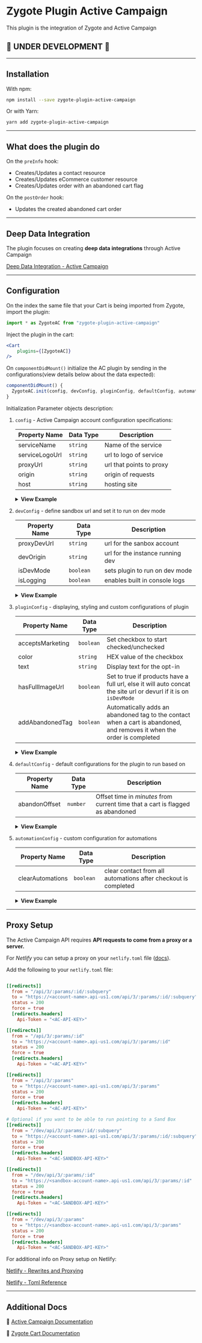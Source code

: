 # Zygote Plugin Active Campaign

This plugin is the integration of Zygote and Active Campaign

## :construction: UNDER DEVELOPMENT :construction:

---

## Installation

With npm:

```bash
npm install --save zygote-plugin-active-campaign
```

Or with Yarn:

```bash
yarn add zygote-plugin-active-campaign
```

---

## What does the plugin do

On the `preInfo` hook:

- Creates/Updates a contact resource
- Creates/Updates eCommerce customer resource
- Creates/Updates order with an abandoned cart flag

On the `postOrder` hook:

- Updates the created abandoned cart order

---

## Deep Data Integration

The plugin focuses on creating **deep data integrations** through Active Campaign

[Deep Data Integration - Active Campaign](https://developers.activecampaign.com/reference#connections)

---

## Configuration

On the index the same file that your Cart is being imported from Zygote, import the plugin:

```js
import * as ZygoteAC from "zygote-plugin-active-campaign"
```

Inject the plugin in the cart:

```jsx
<Cart
    plugins={[ZygoteAC]}
/>
```

On `componentDidMount()` initialize the AC plugin by sending in the configurations(view details below about the data expected):

```js
componentDidMount() {
  ZygoteAC.init(config, devConfig, pluginConfig, defaultConfig, automationConfig)
}
```

Initialization Parameter objects description:

1. `config` - Active Campaign account configuration specifications:

    | Property Name        | Data Type | Description                        |
    | -------------------- | --------- | ---------------------------------- |
    | serviceName          | `string`  | Name of the service                |
    | serviceLogoUrl       | `string`  | url to logo of service             |
    | proxyUrl             | `string`  | url that points to proxy           |
    | origin               | `string`  | origin of requests                 |
    | host                 | `string`  | hosting site                       |

    <details><summary><b>View Example</b></summary>

    ```js
    {
      serviceName: `MyCompanyOne`,
      serviceLogoUrl: `https://www.mycompanyone.com/media/logo.png`,
      proxyUrl: `https://www.mycompanyone.com/api/3/`,
      origin: `https://www.mycompanyone.com/`,
      host: `www.mycompanyone.com`,
    }
    ```

    </details>

2. `devConfig` - define sandbox url and set it to run on dev mode

    | Property Name        | Data Type | Description                       |
    | -------------------- | --------- | ----------------------------------|
    | proxyDevUrl          | `string`  | url for the sanbox account        |
    | devOrigin            | `string`  | url for the instance running dev  |
    | isDevMode            | `boolean` | sets plugin to run on dev mode    |
    | isLogging            | `boolean` | enables built in console logs     |

    <details><summary><b>View Example</b></summary>

    ```js
    {
      proxyDevUrl: `https://mysandboxacct.netlify.com/dev/api/3/`,
      devOrigin: `https://mydevinstance.netlify.com`,
      isDevMode: true,
      isLogging: true
    }
    ```

    </details>

3. `pluginConfig` - displaying, styling and custom configurations of plugin

    | Property Name    | Data Type | Description                                                                                                             |
    | ---------------- | --------- | ----------------------------------------------------------------------------------------------------------------------- |
    | acceptsMarketing | `boolean` | Set checkbox to start  checked/unchecked                                                                                |
    | color            | `string`  | HEX value of the checkbox                                                                                               |
    | text             | `string`  | Display text for the opt-in                                                                                             |
    | hasFullImageUrl  | `boolean` | Set to true if products have a full url, else it will auto concat the site url or devurl if it is on `isDevMode`        |
    | addAbandonedTag  | `boolean` | Automatically adds an abandoned tag to the contact when a cart is abandoned, and removes it when the order is completed |

    <details><summary><b>View Example</b></summary>

    ```js
    {
        acceptsMarketing: true,
        color: `#182A42`,
        text: `I would like to receive emails and updates about my order and special promotions`,
        hasFullImageUrl: true,
        addAbandonedTag: true
    }
    ```

    </details>

4. `defaultConfig` - default configurations for the plugin to run based on

    | Property Name        | Data Type | Description                                                                    |
    | -------------------- | --------- | ------------------------------------------------------------------------------ |
    | abandonOffset        | `number`  | Offset time in _minutes_ from current time that a cart is flagged as abandoned |

    <details><summary><b>View Example</b></summary>

    ```js
    {
        abandonOffset: 5
    }
    ```

    </details>

5. `automationConfig` - custom configuration for automations

    | Property Name        | Data Type | Description                                                    |
    | -------------------- | --------- | -------------------------------------------------------------- |
    | clearAutomations     | `boolean` | clear contact from all automations after checkout is completed |

    <details><summary><b>View Example</b></summary>

    ```js
    {
        clearAutomations: true
    }
    ```

    </details>

---

## Proxy Setup

The Active Campaign API requires **API requests to come from a proxy or a server.**

For *Netlify* you can setup a proxy on your `netlify.toml` file ([docs](https://www.netlify.com/docs/netlify-toml-reference/)).

Add the following to your `netlify.toml` file:

```toml

[[redirects]]
  from = "/api/3/:params/:id/:subquery"
  to = "https://<account-name>.api-us1.com/api/3/:params/:id/:subquery"
  status = 200
  force = true
  [redirects.headers]
    Api-Token = "<AC-API-KEY>"

[[redirects]]
  from = "/api/3/:params/:id"
  to = "https://<account-name>.api-us1.com/api/3/:params/:id"
  status = 200
  force = true
  [redirects.headers]
    Api-Token = "<AC-API-KEY>"

[[redirects]]
  from = "/api/3/:params"
  to = "https://<account-name>.api-us1.com/api/3/:params"
  status = 200
  force = true
  [redirects.headers]
    Api-Token = "<AC-API-KEY>"

# Optional if you want to be able to run pointing to a Sand Box
[[redirects]]
  from = "/dev/api/3/:params/:id/:subquery"
  to = "https://<account-name>.api-us1.com/api/3/:params/:id/:subquery"
  status = 200
  force = true
  [redirects.headers]
    Api-Token = "<AC-SANDBOX-API-KEY>"

[[redirects]]
  from = "/dev/api/3/:params/:id"
  to = "https://<sandbox-account-name>.api-us1.com/api/3/:params/:id"
  status = 200
  force = true
  [redirects.headers]
    Api-Token = "<AC-SANDBOX-API-KEY>"

[[redirects]]
  from = "/dev/api/3/:params"
  to = "https://<sandbox-account-name>.api-us1.com/api/3/:params"
  status = 200
  force = true
  [redirects.headers]
    Api-Token = "<AC-SANDBOX-API-KEY>"
```

For additional info on Proxy setup on Netlify:

[Netlify - Rewrites and Proxying](https://www.netlify.com/docs/redirects/#rewrites-and-proxying)

[Netlify - Toml Reference](https://www.netlify.com/docs/netlify-toml-reference/)

---

## Additional Docs

:loudspeaker: [Active Campaign Documentation](https://developers.activecampaign.com/reference#overview)

:shopping_cart: [Zygote Cart Documentation](https://escaladesports.github.io/zygote-cart/)
